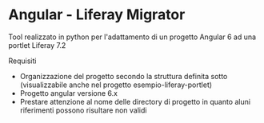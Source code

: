 # Angular - Liferay Migrator

Tool realizzato in python per l'adattamento di un progetto Angular 6 
ad una portlet Liferay 7.2

Requisiti
- Organizzazione del progetto secondo la struttura definita sotto (visualizzabile anche nel progetto esempio-liferay-portlet)
- Progetto angular versione 6.x
- Prestare attenzione al nome delle directory di progetto in quanto aluni riferimenti possono risultare non validi